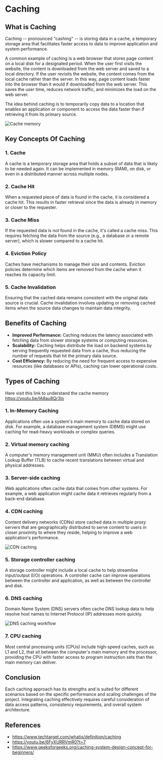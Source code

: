 # Caching

## What is Caching

Caching -- pronounced "cashing" -- is storing data in a cache, a temporary storage area that facilitates faster access to data to improve application and system performance.

A common example of caching is a web browser that stores page content on a local disk for a designated period. When the user first visits the website, the content is downloaded from the web server and saved to a local directory. If the user revisits the website, the content comes from the local cache rather than the server. In this way, page content loads faster into the browser than it would if downloaded from the web server. This saves the user time, reduces network traffic, and minimizes the load on the web server.

The idea behind caching is to temporarily copy data to a location that enables an application or component to access the data faster than if retrieving it from its primary source.

![Cache memory](https://github.com/Venugopal47/concepts/assets/97158707/1b29f41e-2b34-4251-b21d-979d254aeda5)

## Key Concepts Of Caching

### 1. Cache

A cache is a temporary storage area that holds a subset of data that is likely to be needed again. It can be implemented in memory (RAM), on disk, or even in a distributed manner across multiple nodes.

### 2. Cache Hit

When a requested piece of data is found in the cache, it is considered a cache hit. This results in faster retrieval since the data is already in memory or closer to the requester.

### 3. Cache Miss

If the requested data is not found in the cache, it's called a cache miss. This requires fetching the data from the source (e.g., a database or a remote server), which is slower compared to a cache hit.

### 4. Eviction Policy

Caches have mechanisms to manage their size and contents. Eviction policies determine which items are removed from the cache when it reaches its capacity limit.

### 5. Cache Invalidation

Ensuring that the cached data remains consistent with the original data source is crucial. Cache invalidation involves updating or removing cached items when the source data changes to maintain data integrity.

## Benefits of Caching

* **Improved Performance:** Caching reduces the latency associated with fetching data from slower storage systems or computing resources.
* **Scalability:** Caching helps distribute the load on backend systems by serving frequently requested data from a cache, thus reducing the number of requests that hit the primary data   source.
* **Cost Efficiency:** By reducing the need for frequent access to expensive resources (like databases or APIs), caching can lower operational costs.

## Types of Caching

Here visit this link to understand the cache memory https://youtu.be/IA8au8Qr3lo

### 1. In-Memory Caching

Applications often use a system's main memory to cache data stored on disk. For example, a database management system (DBMS) might use caching for read-heavy workloads or complex queries.

### 2. Virtual memory caching

 A computer's memory management unit (MMU) often includes a Translation Lookup Buffer (TLB) to cache recent translations between virtual and physical addresses.

### 3. Server-side caching

Web applications often cache data that comes from other systems. For example, a web application might cache data it retrieves regularly from a back-end database.

### 4. CDN caching

Content delivery networks (CDNs) store cached data in multiple proxy servers that are geographically distributed to serve content to users in closer proximity to where they reside, helping to improve a web application's performance.

![CDN caching](https://github.com/Venugopal47/concepts/assets/97158707/d6f2d367-2559-4bcf-89df-816dfe7e4a53)

### 5. Storage controller caching

A storage controller might include a local cache to help streamline input/output (I/O) operations. A controller cache can improve operations between the controller and application, as well as between the controller and disk.

### 6. DNS caching

Domain Name System (DNS) servers often cache DNS lookup data to help resolve host names to Internet Protocol (IP) addresses more quickly.

![DNS caching workflow](https://github.com/Venugopal47/concepts/assets/97158707/67df06a0-4d52-410f-88d1-b4f25aacd5b9)


### 7. CPU caching

Most central processing units (CPUs) include high-speed caches, such as L1 and L2, that sit between the computer's main memory and the processor, providing the CPU with faster access to program instruction sets than the main memory can deliver.

## Conclusion

Each caching approach has its strengths and is suited for different scenarios based on the specific performance and scaling challenges of the project. Integrating caching effectively requires careful consideration of data access patterns, consistency requirements, and overall system architecture.

## References

* <https://www.techtarget.com/whatis/definition/caching>
* https://youtu.be/6FyXURRVmR0?t=7
* https://www.geeksforgeeks.org/caching-system-design-concept-for-beginners/
